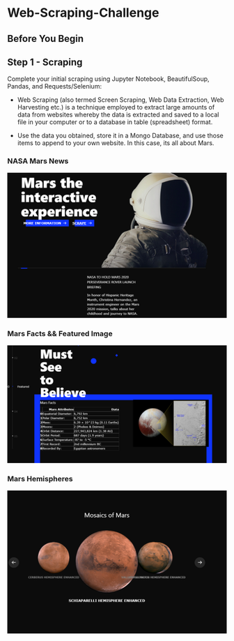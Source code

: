 # Web-Scraping-Challenge
## Before You Begin


## Step 1 - Scraping

Complete your initial scraping using Jupyter Notebook, BeautifulSoup, Pandas, and Requests/Selenium:

* Web Scraping (also termed Screen Scraping, Web Data Extraction, Web Harvesting etc.) is a technique employed to extract large amounts of data from websites whereby the data is extracted and saved to a local file in your computer or to a database in table (spreadsheet) format.

* Use the data you obtained, store it in a Mongo Database, and use those items to append to your own website. In this case, its all about Mars. 

### NASA Mars News 
<img src="/static/img/home.png">


### Mars Facts &&  Featured Image
<img src="/static/img/facts.png">

### Mars Hemispheres
<img src="/static/img/mosaic.png">
